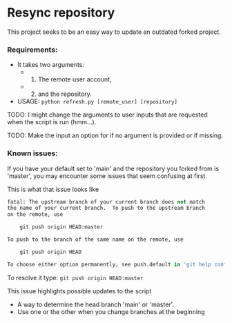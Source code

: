 # Resync repository

This project seeks to be an easy way to update an outdated forked project.

### Requirements:
- It takes two arguments:
    - 1. The remote user account,
    - 2. and the repository.
- USAGE: `python refresh.py [remote_user] [repository]`

TODO: I might change the arguments to user inputs that are requested when the script is run (hmm...).

TODO: Make the input an option for if no argument is provided or if missing.


### Known issues:
If you have your default set to 'main' and the repository you forked from is 'master', you may encounter some issues that seem confusing at first.

This is what that issue looks like
```py
fatal: The upstream branch of your current branch does not match
the name of your current branch.  To push to the upstream branch
on the remote, use

    git push origin HEAD:master

To push to the branch of the same name on the remote, use

    git push origin HEAD

To choose either option permanently, see push.default in 'git help config'.
```
To resolve it type: ```git push origin HEAD:master```

This issue highlights possible updates to the script
- A way to determine the head branch 'main' or 'master'.
- Use one or the other when you change branches at the beginning

